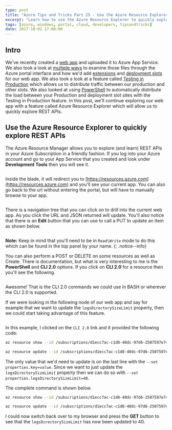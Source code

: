```yaml
---
type: post
title: "Azure Tips and Tricks Part 25 - Use the Azure Resource Explorer to quickly explore REST APIs"
excerpt: "Learn how to use the Azure Resource Explorer to quickly explore REST APIs"
tags: [azure, windows, portal, cloud, developers, tipsandtricks]
date: 2017-10-01 17:00:00
---
```



## Intro

We've recently created a [web app](http://www.michaelcrump.net/azure-tips-and-tricks19/) and uploaded it to Azure App Service. We also took a look at [multiple ways](http://www.michaelcrump.net/azure-tips-and-tricks20/) to examine those files through the Azure portal interface and how we'd add [extensions](http://www.michaelcrump.net/azure-tips-and-tricks21/) and [deployment slots](http://www.michaelcrump.net/azure-tips-and-tricks22/) for our web app. We also took a look at a feature called [Testing in Production](http://www.michaelcrump.net/azure-tips-and-tricks23/) which allows us to distribute traffic between our production and other slots. We also looked at using [PowerShell](http://www.michaelcrump.net/azure-tips-and-tricks24/) to automatically distribute the load between your Production and deployment slot sites with the Testing in Production feature. In this post, we'll continue exploring our web app with a feature called Azure Resource Explorer which will allow us to quickly explore REST APIs.  

## Use the Azure Resource Explorer to quickly explore REST APIs

The Azure Resource Manager allows you to explore (and learn) REST APIs in your Azure Subscription in a friendly fashion. If you log into your Azure account and go to your App Service that you created and look under **Development Tools** then you will see it. 

<img :src="$withBase('/files/azureresourceexplorer1.png')">

Inside the blade, it will redirect you to [https://resources.azure.com](https://resources.azure.com) and you'll see your current app. You can also go back to the url without entering the portal, but will have to manually browse to your app.

<img :src="$withBase('/files/azureresourceexplorer2.png')">

There is a navigation tree that you can click on to drill into the current web app. As you click the URL and JSON returned will update. You'll also notice that there is an **Edit** button that you can use to call a PUT to update an item as shown below. 

<img :src="$withBase('/files/azureresourceexplorer3.gif')">

**Note:** Keep in mind that you'll need to be in `Read\Write` mode to do this which can be found in the top panel by your name. 
{: .notice--info}

You can also perform a POST or DELETE on some resources as well as Create. There is documentation, but what is very interesting to me is the **PowerShell** and **CLI 2.0** options. If you click on **CLI 2.0** for a resource then you'll see the following. 

<img :src="$withBase('/files/azureresourceexplorer4.png')">

Awesome! That is the CLI 2.0 commands we could use in BASH or wherever the CLI 2.0 is supported. 

If we were looking in the following node of our web app and say for example that we want to update the `logsDirectorySizeLimit` property, then we could start taking advantage of this feature. 

<img :src="$withBase('/files/azureresourceexplorer5.png')">

In this example, I clicked on the `CLI 2.0` link and it provided the following code: 

```bash
az resource show --id /subscriptions/d1ecc7ac-c1d8-40dc-97d6-2507597e7404/resourceGroups/StaticResourceGroup/providers/Microsoft.Web/sites/MyQuizApplication/config/web --api-version 2016-08-01

az resource update --id /subscriptions/d1ecc7ac-c1d8-40dc-97d6-2507597e7404/resourceGroups/StaticResourceGroup/providers/Microsoft.Web/sites/MyQuizApplication/config/web --api-version 2016-08-01 --set properties.key=value
```

The only value that we'd need to update is on the last line with the `--set properties.key=value`. Since we want to just update the `logsDirectorySizeLimit` property then we can do so with `--set properties.logsDirectorySizeLimit=40`. 

The complete command is shown below. 

```bash
az resource show --id /subscriptions/d1ecc7ac-c1d8-40dc-97d6-2507597e7404/resourceGroups/StaticResourceGroup/providers/Microsoft.Web/sites/MyQuizApplication/config/web --api-version 2016-08-01

az resource update --id /subscriptions/d1ecc7ac-c1d8-40dc-97d6-2507597e7404/resourceGroups/StaticResourceGroup/providers/Microsoft.Web/sites/MyQuizApplication/config/web --api-version 2016-08-01 --set properties.logsDirectorySizeLimit=40
```
I could now switch back over to my browser and press the **GET** button to see that the `logsDirectorySizeLimit` has now been updated to 40. 

